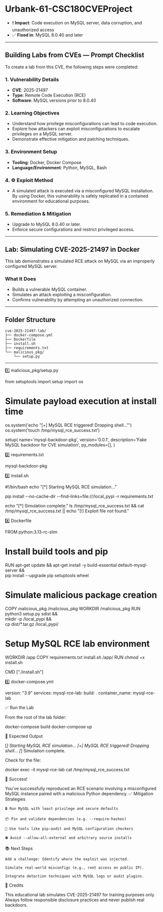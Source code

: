 # Urbank-61-CSC180CVEProject
- ❗ **Impact**: Code execution on MySQL server, data corruption, and unauthorized access
- ✅ **Fixed in**: MySQL 8.0.40 and later

---

## Building Labs from CVEs — Prompt Checklist

To create a lab from this CVE, the following steps were completed:

### 1. Vulnerability Details

- **CVE**: 2025-21497
- **Type**: Remote Code Execution (RCE)
- **Software**: MySQL versions prior to 8.0.40

### 2. Learning Objectives

- Understand how privilege misconfigurations can lead to code execution.
- Explore how attackers can exploit misconfigurations to escalate privileges on a MySQL server.
- Demonstrate effective mitigation and patching techniques.

### 3. Environment Setup

- **Tooling**: Docker, Docker Compose
- **Language/Environment**: Python, MySQL, Bash

### 4. ⚙️ Exploit Method

- A simulated attack is executed via a misconfigured MySQL installation. By using Docker, this vulnerability is safely replicated in a contained environment for educational purposes.

### 5. Remediation & Mitigation

- Upgrade to MySQL 8.0.40 or later.
- Enforce secure configurations and restrict privileged access.

---

## Lab: Simulating CVE-2025-21497 in Docker

This lab demonstrates a simulated RCE attack on MySQL via an improperly configured MySQL server.

### What It Does

- Builds a vulnerable MySQL container.
- Simulates an attack exploiting a misconfiguration.
- Confirms vulnerability by attempting an unauthorized connection.

---

## Folder Structure

    cve-2025-21497-lab/
    ├── docker-compose.yml
    ├── Dockerfile
    ├── install.sh
    ├── requirements.txt
    └── malicious_pkg/
        └── setup.py

---
1️⃣ malicious_pkg/setup.py

from setuptools import setup
import os

# Simulate payload execution at install time
os.system('echo "[+] MySQL RCE triggered! Dropping shell..."')
os.system('touch /tmp/mysql_rce_success.txt')

setup(
    name='mysql-backdoor-pkg',
    version='0.0.1',
    description='Fake MySQL backdoor for CVE simulation',
    py_modules=[],
)

2️⃣ requirements.txt

mysql-backdoor-pkg

3️⃣ install.sh

#!/bin/bash
echo "[*] Starting MySQL RCE simulation..."

pip install --no-cache-dir --find-links=file:///local_pypi -r requirements.txt

echo "[*] Simulation complete."
ls /tmp/mysql_rce_success.txt && cat /tmp/mysql_rce_success.txt || echo "[!] Exploit file not found."

4️⃣ Dockerfile

FROM python:3.13-rc-slim

# Install build tools and pip
RUN apt-get update && apt-get install -y build-essential default-mysql-server && \
    pip install --upgrade pip setuptools wheel

# Simulate malicious package creation
COPY malicious_pkg /malicious_pkg
WORKDIR /malicious_pkg
RUN python3 setup.py sdist && \
    mkdir -p /local_pypi && \
    cp dist/*.tar.gz /local_pypi/

# Setup MySQL RCE lab environment
WORKDIR /app
COPY requirements.txt install.sh /app/
RUN chmod +x install.sh

CMD ["./install.sh"]

5️⃣ docker-compose.yml

version: "3.9"
services:
  mysql-rce-lab:
    build: .
    container_name: mysql-rce-lab

✅ Run the Lab

From the root of the lab folder:

docker-compose build
docker-compose up

🧾 Expected Output

[*] Starting MySQL RCE simulation...
[+] MySQL RCE triggered! Dropping shell...
[*] Simulation complete.

Check for the file:

docker exec -it mysql-rce-lab cat /tmp/mysql_rce_success.txt

🎉 Success!

You've successfully reproduced an RCE scenario involving a misconfigured MySQL instance paired with a malicious Python dependency.
✅ Mitigation Strategies

    🔒 Run MySQL with least privilege and secure defaults

    📦 Pin and validate dependencies (e.g. --require-hashes)

    🧪 Use tools like pip-audit and MySQL configuration checkers

    ⛔ Avoid --allow-all-external and arbitrary source installs

📚 Next Steps

    Add a challenge: Identify where the exploit was injected.

    Simulate real-world misconfigs (e.g., root access on public IP).

    Integrate detection techniques with MySQL logs or audit plugins.

🙏 Credits

This educational lab simulates CVE-2025-21497 for training purposes only. Always follow responsible disclosure practices and never publish real backdoors.
